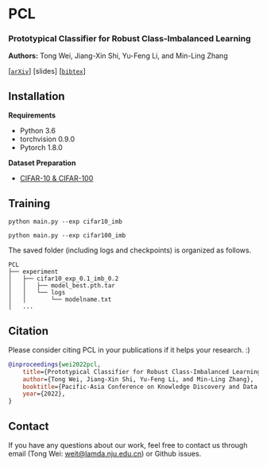# PCL

### Prototypical Classifier for Robust Class-Imbalanced Learning

**Authors:** Tong Wei, Jiang-Xin Shi, Yu-Feng Li, and Min-Ling Zhang

[[`arXiv`](https://arxiv.org/pdf/2110.11553.pdf)] [slides] [[`bibtex`](#Citation)]


## Installation

**Requirements**

* Python 3.6
* torchvision 0.9.0
* Pytorch 1.8.0

**Dataset Preparation**
* [CIFAR-10 & CIFAR-100](https://www.cs.toronto.edu/~kriz/cifar.html)


## Training
```
python main.py --exp cifar10_imb
```
```
python main.py --exp cifar100_imb
```

The saved folder (including logs and checkpoints) is organized as follows.
```
PCL
├── experiment
│   ├── cifar10_exp_0.1_imb_0.2
│   │   ├── model_best.pth.tar
│   │   └── logs
│   │       └── modelname.txt
│   ...   
```


## <a name="Citation"></a>Citation

Please consider citing PCL in your publications if it helps your research. :)

```bib
@inproceedings{wei2022pcl,
    title={Prototypical Classifier for Robust Class-Imbalanced Learning},
    author={Tong Wei, Jiang-Xin Shi, Yu-Feng Li, and Min-Ling Zhang},
    booktitle={Pacific-Asia Conference on Knowledge Discovery and Data Mining},
    year={2022},
}
```

## Contact

If you have any questions about our work, feel free to contact us through email (Tong Wei: weit@lamda.nju.edu.cn) or Github issues.


